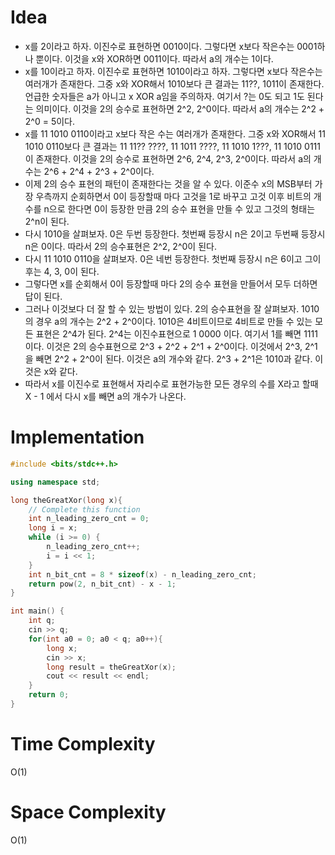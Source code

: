 # Idea

- x를 2이라고 하자. 이진수로 표현하면 0010이다. 그렇다면
  x보다 작은수는 0001하나 뿐이다. 이것을 x와 XOR하면 0011이다.
  따라서 a의 개수는 1이다.
- x를 10이라고 하자. 이진수로 표현하면 1010이라고 하자. 그렇다면 x보다
  작은수는 여러개가 존재한다. 그중 x와 XOR해서 1010보다 큰 결과는
  11??, 1011이 존재한다. 언급한 숫자들은 a가 아니고 x XOR a임을
  주의하자. 여기서 ?는 0도 되고 1도 된다는 의미이다. 이것을 2의 승수로
  표현하면 2^2, 2^0이다. 따라서 a의 개수는 2^2 + 2^0 = 5이다.
- x를 11 1010 0110이라고 x보다 작은 수는 여러개가 존재한다. 그중 x와
  XOR해서 11 1010 0110보다 큰 결과는 11 11?? ????, 11 1011 ????, 11
  1010 1???, 11 1010 0111이 존재한다. 이것을 2의 승수로 표현하면 2^6,
  2^4, 2^3, 2^0이다.  따라서 a의 개수는 2^6 + 2^4 + 2^3 + 2^0이다.
- 이제 2의 승수 표현의 패턴이 존재한다는 것을 알 수 있다. 이준수 x의
  MSB부터 가장 우측까지 순회하면서 0이 등장할때 마다 고것을 1로 바꾸고
  고것 이후 비트의 개수를 n으로 한다면 0이 등장한 만큼 2의 승수 표현을
  만들 수 있고 그것의 형태는 2^n이 된다.
- 다시 1010을 살펴보자. 0은 두번 등장한다. 첫번째 등장시 n은 2이고
  두번째 등장시 n은 0이다. 따라서 2의 승수표현은 2^2, 2^0이 된다.
- 다시 11 1010 0110을 살펴보자. 0은 네번 등장한다. 첫번째 등장시 n은
  6이고 그이후는 4, 3, 0이 된다.
- 그렇다면 x를 순회해서 0이 등장할때 마다 2의 승수 표현을 만들어서
  모두 더하면 답이 된다.
- 그러나 이것보다 더 잘 할 수 있는 방법이 있다. 2의 승수표현을 잘
  살펴보자.  1010의 경우 a의 개수는 2^2 + 2^0이다. 1010은 4비트이므로
  4비트로 만들 수 있는 모든 표현은 2^4가 된다. 2^4는 이진수표현으로 1
  0000 이다.  여기서 1를 빼면 1111이다. 이것은 2의 승수표현으로 2^3 +
  2^2 + 2^1 + 2^0이다.  이것에서 2^3, 2^1을 빼면 2^2 + 2^0이
  된다. 이것은 a의 개수와 같다. 2^3 + 2^1은 1010과 같다. 이것은 x와
  같다.
- 따라서 x를 이진수로 표현해서 자리수로 표현가능한 모든 경우의 수를
  X라고 할때 X - 1 에서 다시 x를 빼면 a의 개수가 나온다.

# Implementation

```cpp
#include <bits/stdc++.h>

using namespace std;

long theGreatXor(long x){
    // Complete this function
    int n_leading_zero_cnt = 0;
    long i = x;
    while (i >= 0) {
        n_leading_zero_cnt++;
        i = i << 1;
    }
    int n_bit_cnt = 8 * sizeof(x) - n_leading_zero_cnt;
    return pow(2, n_bit_cnt) - x - 1;
}

int main() {
    int q;
    cin >> q;
    for(int a0 = 0; a0 < q; a0++){
        long x;
        cin >> x;
        long result = theGreatXor(x);
        cout << result << endl;
    }
    return 0;
}
```

# Time Complexity

O(1)

# Space Complexity

O(1)
